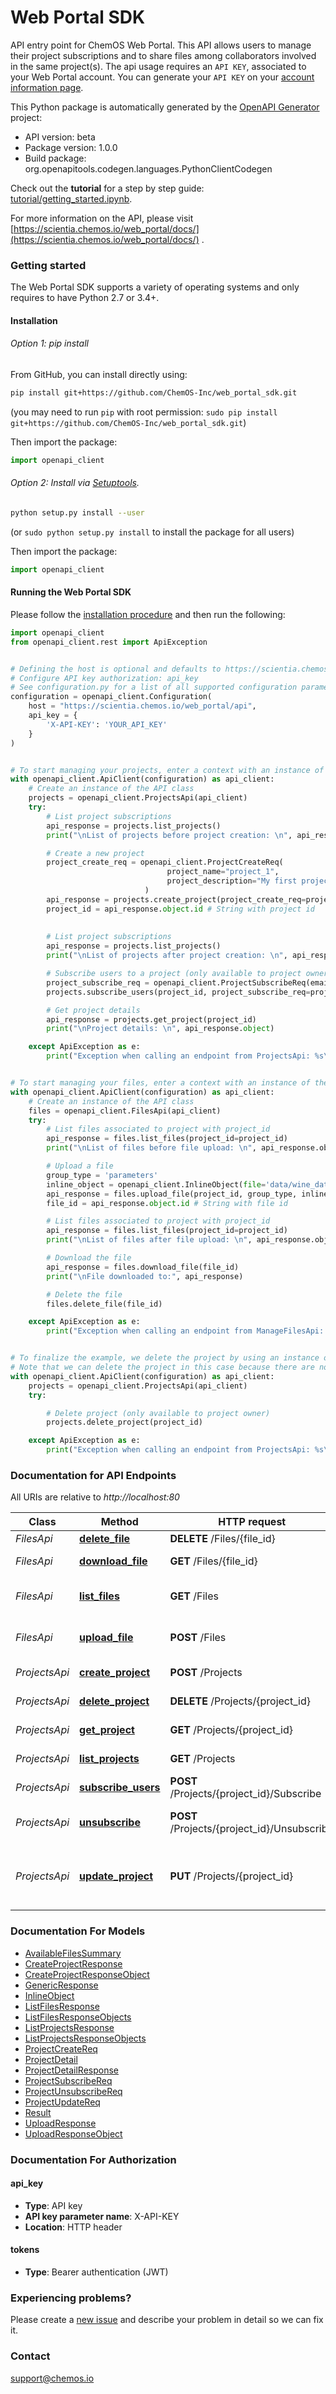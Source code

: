 # Web Portal SDK
API entry point for ChemOS Web Portal. This API allows users to manage their project subscriptions and to share files among collaborators involved in the same project(s). The api usage requires an `API KEY`, associated to your Web Portal account. You can generate your `API KEY` on your [account information page](https://scientia.chemos.io/user).

This Python package is automatically generated by the [OpenAPI Generator](https://openapi-generator.tech) project:

- API version: beta
- Package version: 1.0.0
- Build package: org.openapitools.codegen.languages.PythonClientCodegen


Check out the **tutorial** for a step by step guide: [tutorial/getting_started.ipynb](tutorial/getting_started.ipynb). 

For more information on the API, please visit [https://scientia.chemos.io/web_portal/docs/](https://scientia.chemos.io/web_portal/docs/)
.

### Getting started 

The Web Portal SDK supports a variety of operating systems and only requires to have  Python 2.7 or 3.4+.

#### Installation
###### Option 1: pip install 

From GitHub, you can install directly using:

```sh
pip install git+https://github.com/ChemOS-Inc/web_portal_sdk.git
```
(you may need to run `pip` with root permission: `sudo pip install git+https://github.com/ChemOS-Inc/web_portal_sdk.git`)

Then import the package:
```python
import openapi_client
```

###### Option 2: Install via [Setuptools](http://pypi.python.org/pypi/setuptools).

```sh
python setup.py install --user
```
(or `sudo python setup.py install` to install the package for all users)

Then import the package:
```python
import openapi_client
```

#### Running the Web Portal SDK

Please follow the [installation procedure](#installation--usage) and then run the following:

```python
import openapi_client
from openapi_client.rest import ApiException


# Defining the host is optional and defaults to https://scientia.chemos.io/web_portal/api
# Configure API key authorization: api_key
# See configuration.py for a list of all supported configuration parameters.
configuration = openapi_client.Configuration(
    host = "https://scientia.chemos.io/web_portal/api",
    api_key = {
        'X-API-KEY': 'YOUR_API_KEY'
    }
)


# To start managing your projects, enter a context with an instance of the API client for Projects
with openapi_client.ApiClient(configuration) as api_client:
    # Create an instance of the API class
    projects = openapi_client.ProjectsApi(api_client)
    try:
        # List project subscriptions
        api_response = projects.list_projects()
        print("\nList of projects before project creation: \n", api_response.objects)

        # Create a new project
        project_create_req = openapi_client.ProjectCreateReq(
                                   project_name="project_1",
                                   project_description="My first project"
                              )
        api_response = projects.create_project(project_create_req=project_create_req)
        project_id = api_response.object.id # String with project id
        
        
        # List project subscriptions
        api_response = projects.list_projects()
        print("\nList of projects after project creation: \n", api_response.objects)

        # Subscribe users to a project (only available to project owner)
        project_subscribe_req = openapi_client.ProjectSubscribeReq(email_list=['email1@domain.com', 'email2@domain.com'])
        projects.subscribe_users(project_id, project_subscribe_req=project_subscribe_req)

        # Get project details
        api_response = projects.get_project(project_id)
        print("\nProject details: \n", api_response.object)

    except ApiException as e:
        print("Exception when calling an endpoint from ProjectsApi: %s\n" % e)


# To start managing your files, enter a context with an instance of the API client for Files
with openapi_client.ApiClient(configuration) as api_client:
    # Create an instance of the API class
    files = openapi_client.FilesApi(api_client)
    try:
        # List files associated to project with project_id
        api_response = files.list_files(project_id=project_id)
        print("\nList of files before file upload: \n", api_response.objects)

        # Upload a file
        group_type = 'parameters'
        inline_object = openapi_client.InlineObject(file='data/wine_data.csv')
        api_response = files.upload_file(project_id, group_type, inline_object=inline_object)
        file_id = api_response.object.id # String with file id

        # List files associated to project with project_id
        api_response = files.list_files(project_id=project_id)
        print("\nList of files after file upload: \n", api_response.objects)

        # Download the file
        api_response = files.download_file(file_id)
        print("\nFile downloaded to:", api_response)

        # Delete the file
        files.delete_file(file_id)

    except ApiException as e:
        print("Exception when calling an endpoint from ManageFilesApi: %s\n" % e)


# To finalize the example, we delete the project by using an instance of the API client for Projects.
# Note that we can delete the project in this case because there are no subscriptions or files associated to it.
with openapi_client.ApiClient(configuration) as api_client:
    projects = openapi_client.ProjectsApi(api_client)
    try:

        # Delete project (only available to project owner)
        projects.delete_project(project_id)

    except ApiException as e:
        print("Exception when calling an endpoint from ProjectsApi: %s\n" % e)
```

### Documentation for API Endpoints

All URIs are relative to *http://localhost:80*

Class | Method | HTTP request | Description
------------ | ------------- | ------------- | -------------
*FilesApi* | [**delete_file**](docs/FilesApi.md#delete_file) | **DELETE** /Files/{file_id} | Delete a file
*FilesApi* | [**download_file**](docs/FilesApi.md#download_file) | **GET** /Files/{file_id} | Download a file
*FilesApi* | [**list_files**](docs/FilesApi.md#list_files) | **GET** /Files | List available files for a project
*FilesApi* | [**upload_file**](docs/FilesApi.md#upload_file) | **POST** /Files | Upload a file under a project
*ProjectsApi* | [**create_project**](docs/ProjectsApi.md#create_project) | **POST** /Projects | Create a new project
*ProjectsApi* | [**delete_project**](docs/ProjectsApi.md#delete_project) | **DELETE** /Projects/{project_id} | Delete a project
*ProjectsApi* | [**get_project**](docs/ProjectsApi.md#get_project) | **GET** /Projects/{project_id} | Get project information
*ProjectsApi* | [**list_projects**](docs/ProjectsApi.md#list_projects) | **GET** /Projects | List project subscriptions
*ProjectsApi* | [**subscribe_users**](docs/ProjectsApi.md#subscribe_users) | **POST** /Projects/{project_id}/Subscribe | Add users to a project
*ProjectsApi* | [**unsubscribe**](docs/ProjectsApi.md#unsubscribe) | **POST** /Projects/{project_id}/Unsubscribe | Unsubscribe from a project
*ProjectsApi* | [**update_project**](docs/ProjectsApi.md#update_project) | **PUT** /Projects/{project_id} | Update project name, description and owner


### Documentation For Models

 - [AvailableFilesSummary](docs/AvailableFilesSummary.md)
 - [CreateProjectResponse](docs/CreateProjectResponse.md)
 - [CreateProjectResponseObject](docs/CreateProjectResponseObject.md)
 - [GenericResponse](docs/GenericResponse.md)
 - [InlineObject](docs/InlineObject.md)
 - [ListFilesResponse](docs/ListFilesResponse.md)
 - [ListFilesResponseObjects](docs/ListFilesResponseObjects.md)
 - [ListProjectsResponse](docs/ListProjectsResponse.md)
 - [ListProjectsResponseObjects](docs/ListProjectsResponseObjects.md)
 - [ProjectCreateReq](docs/ProjectCreateReq.md)
 - [ProjectDetail](docs/ProjectDetail.md)
 - [ProjectDetailResponse](docs/ProjectDetailResponse.md)
 - [ProjectSubscribeReq](docs/ProjectSubscribeReq.md)
 - [ProjectUnsubscribeReq](docs/ProjectUnsubscribeReq.md)
 - [ProjectUpdateReq](docs/ProjectUpdateReq.md)
 - [Result](docs/Result.md)
 - [UploadResponse](docs/UploadResponse.md)
 - [UploadResponseObject](docs/UploadResponseObject.md)


### Documentation For Authorization


#### api_key

- **Type**: API key
- **API key parameter name**: X-API-KEY
- **Location**: HTTP header


#### tokens

- **Type**: Bearer authentication (JWT)



### Experiencing problems?

Please create a [new issue](https://github.com/chemos-inc/web_portal_sdk/issues/new/choose) and describe your problem in detail so we can fix it.


### Contact 

support@chemos.io

